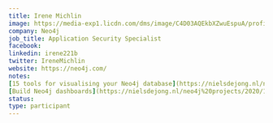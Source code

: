 ```yaml
---
title: Irene Michlin
image: https://media-exp1.licdn.com/dms/image/C4D03AQEkbXZwuEspuA/profile-displayphoto-shrink_800_800/0/1600159590979?e=1649289600&v=beta&t=-9kasdvxhWdVp60ZfhwXfuLhjZa6I9F_-5rsLMOZdsM
company: Neo4j
job_title: Application Security Specialist
facebook:
linkedin: irene221b
twitter: IreneMichlin
website: https://neo4j.com/
notes:
[15 tools for visualising your Neo4j database](https://nielsdejong.nl/neo4j%20projects/2021/04/08/graph-visualizations-survey.html)
[Build Neo4j dashboards](https://nielsdejong.nl/neo4j%20projects/2020/11/16/neodash.html)
status: 
type: participant
---
```


<!-- put more details about participant here -->

